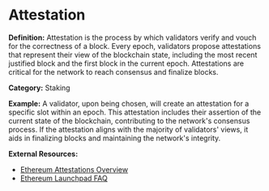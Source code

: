 # Attestation

**Definition:** Attestation is the process by which validators verify and vouch for the correctness of a block. Every epoch, validators propose attestations that represent their view of the blockchain state, including the most recent justified block and the first block in the current epoch. Attestations are critical for the network to reach consensus and finalize blocks.

**Category:** Staking

**Example:** A validator, upon being chosen, will create an attestation for a specific slot within an epoch. This attestation includes their assertion of the current state of the blockchain, contributing to the network's consensus process. If the attestation aligns with the majority of validators' views, it aids in finalizing blocks and maintaining the network's integrity.

**External Resources:**
- [Ethereum Attestations Overview](https://ethereum.org/en/developers/docs/consensus-mechanisms/pos/attestations/)
- [Ethereum Launchpad FAQ](https://launchpad.ethereum.org/en/faq)
